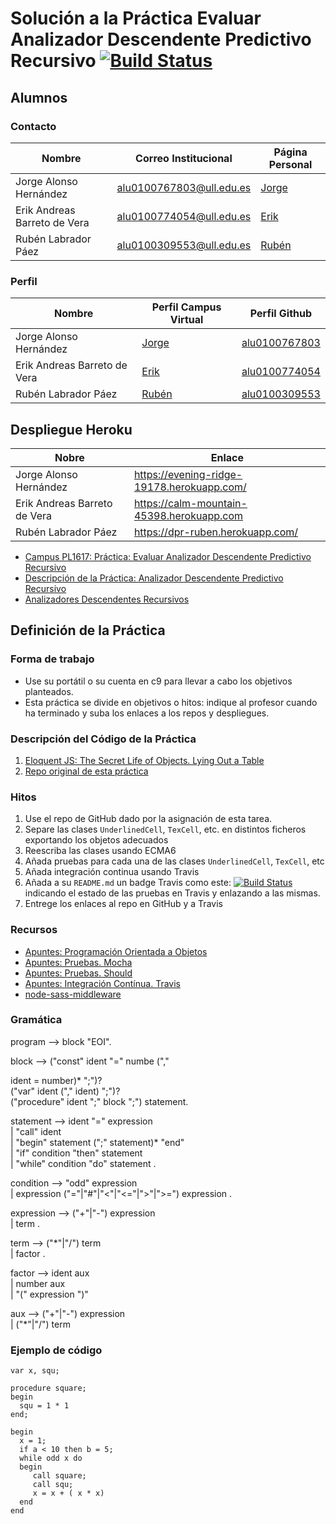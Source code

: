 # Solución a la Práctica Evaluar Analizador Descendente Predictivo Recursivo [![Build Status](https://travis-ci.org/ULL-ESIT-PL-1617/analizador-dpr-erik-jorge-ruben.svg?branchmmaster)](https://travis-ci.org/ULL-ESIT-PL-1617/analizador-dpr-erik-jorge-ruben)

## Alumnos

### Contacto

| Nombre                       | Correo Institucional     | Página Personal                          |
| ---------------------------- | ------------------------ | ---------------------------------------- |
| Jorge Alonso Hernández       | alu0100767803@ull.edu.es | [Jorge](http://alu0100767803.github.io/) |
| Erik Andreas Barreto de Vera | alu0100774054@ull.edu.es | [Erik](https://alu0100774054.github.io/) |
| Rubén Labrador Páez          | alu0100309553@ull.edu.es | [Rubén](https://alu0100309553.github.io/) |



### Perfil

| Nombre                       | Perfil Campus Virtual                    | Perfil Github                            |
| ---------------------------- | ---------------------------------------- | ---------------------------------------- |
| Jorge Alonso Hernández       | [Jorge](https://campusvirtual.ull.es/1617/user/profile.php?id=18914) | [alu0100767803](https://github.com/alu0100767803) |
| Erik Andreas Barreto de Vera | [Erik](https://campusvirtual.ull.es/1617/user/view.php?id=18906&course=1148) | [alu0100774054](https://github.com/alu0100774054) |
| Rubén Labrador Páez          | [Rubén](https://campusvirtual.ull.es/1617/user/view.php?id=9476&course=1148) | [alu0100309553](https://github.com/alu0100309553) |

## Despliegue Heroku

| Nobre                        | Enlace |
| ---------------------------- | ------ |
| Jorge Alonso Hernández       | https://evening-ridge-19178.herokuapp.com/     |
| Erik Andreas Barreto de Vera | https://calm-mountain-45398.herokuapp.com       |
| Rubén Labrador Páez          |        https://dpr-ruben.herokuapp.com/|

* [Campus PL1617: Práctica: Evaluar Analizador Descendente Predictivo Recursivo](https://campusvirtual.ull.es/1617/mod/assign/view.php?id=195888)
* [Descripción de la Práctica: Analizador Descendente Predictivo Recursivo](http://crguezl.github.io/pl-html/node26.html)
* [Analizadores Descendentes Recursivos](https://casianorodriguezleon.gitbooks.io/ull-esit-1617/content/apuntes/parsing/recursivodescendente/)

## Definición de la Práctica

### Forma de trabajo

* Use su portátil o su cuenta en c9 para llevar a cabo los objetivos planteados.
* Esta práctica se divide en objetivos o hitos:  indique al profesor  cuando ha terminado y suba los enlaces a los repos y despliegues.

### Descripción del Código de la Práctica

1. [Eloquent JS: The Secret Life of Objects. Lying Out a Table](http://eloquentjavascript.net/06_object.html##h_36C2FHHi44)
2. [Repo original de esta práctica](https://github.com/ULL-ESIT-DSI-1617/oop-eloquentjs-example)

### Hitos

1. Use el repo de GitHub dado por la asignación de esta tarea.
2. Separe las clases `UnderlinedCell`, `TexCell`, etc. en distintos ficheros exportando los objetos adecuados
3. Reescriba las clases usando ECMA6
4. Añada pruebas para cada una de las clases `UnderlinedCell`, `TexCell`, etc
5. Añada integración continua usando Travis
6. Añada a su `README.md` un badge Travis como este:
[![Build Status](https://travis-ci.org/crguezl/mocha-chai-sinon--example.svg?branch=travis)](https://travis-ci.org/crguezl/mocha-chai-sinon--example)
indicando el estado de las pruebas en Travis y enlazando a las mismas.
7. Entrege los enlaces al repo en GitHub y a Travis


### Recursos

* [Apuntes: Programación Orientada a Objetos](https://casianorodriguezleon.gitbooks.io/ull-esit-1617/content/apuntes/oop/)
* [Apuntes: Pruebas. Mocha](https://casianorodriguezleon.gitbooks.io/ull-esit-1617/content/apuntes/pruebas/mocha.html)
* [Apuntes: Pruebas. Should](https://casianorodriguezleon.gitbooks.io/ull-esit-1617/content/apuntes/pruebas/mocha.html#shouldl)
* [Apuntes: Integración Contínua. Travis](https://casianorodriguezleon.gitbooks.io/ull-esit-1617/content/apuntes/pruebas/travis.html)
* [node-sass-middleware](https://github.com/sass/node-sass-middleware/blob/master/README.md)


### Gramática

program --> block "EOI".  

block --> ("const" ident "=" numbe (","

ident = number)* ";")?  
          ("var" ident ("," ident) ";")?  
          ("procedure" ident ";" block ";") statement.  


statement --> ident "=" expression  
              | "call" ident  
              | "begin" statement (";" statement)* "end"  
              | "if" condition "then" statement  
              | "while" condition "do" statement .  


condition --> "odd" expression  
              | expression ("="|"#"|"<"|"<="|">"|">=") expression .


expression --> ("+"|"-") expression  
               | term .



term --> ("*"|"/") term  
          | factor .


factor --> ident aux  
          | number aux  
          | "(" expression ")"  


aux -->  ("+"|"-") expression  
        | ("*"|"/") term  

### Ejemplo de código
~~~
var x, squ;

procedure square;
begin
  squ = 1 * 1
end;

begin
  x = 1;
  if a < 10 then b = 5;
  while odd x do
  begin
     call square;
     call squ;
     x = x + ( x * x)
  end
end
~~~
